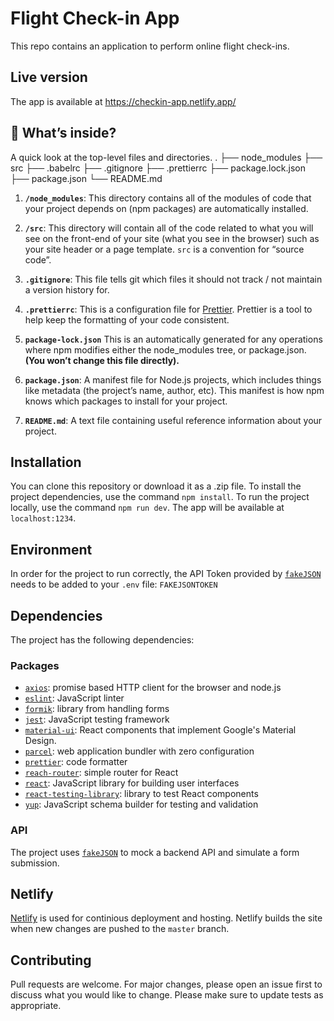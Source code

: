 # Flight Check-in App

This repo contains an application to perform online flight check-ins.

## Live version

The app is available at https://checkin-app.netlify.app/

## 🧐 What’s inside?

A quick look at the top-level files and directories.
.
├── node_modules
├── src
├── .babelrc
├── .gitignore
├── .prettierrc
├── package.lock.json
├── package.json
└── README.md

1.  **`/node_modules`**: This directory contains all of the modules of code that your project depends on (npm packages) are automatically installed.

2.  **`/src`**: This directory will contain all of the code related to what you will see on the front-end of your site (what you see in the browser) such as your site header or a page template. `src` is a convention for “source code”.

3.  **`.gitignore`**: This file tells git which files it should not track / not maintain a version history for.

4.  **`.prettierrc`**: This is a configuration file for [Prettier](https://prettier.io/). Prettier is a tool to help keep the formatting of your code consistent.

5.  **`package-lock.json`** This is an automatically generated for any operations where npm modifies either the node_modules tree, or package.json. **(You won’t change this file directly).**

6.  **`package.json`**: A manifest file for Node.js projects, which includes things like metadata (the project’s name, author, etc). This manifest is how npm knows which packages to install for your project.

7.  **`README.md`**: A text file containing useful reference information about your project.

## Installation

You can clone this repository or download it as a .zip file. To install the project dependencies, use the command `npm install`. To run the project locally, use the command `npm run dev`. The app will be available at `localhost:1234`.

## Environment

In order for the project to run correctly, the API Token provided by [`fakeJSON`](https://fakejson.com/) needs to be added to your `.env` file: `FAKEJSONTOKEN`

## Dependencies

The project has the following dependencies:

### Packages

- [`axios`](https://www.axios.com/): promise based HTTP client for the browser and node.js
- [`eslint`](https://eslint.org/): JavaScript linter
- [`formik`](https://formik.org/): library from handling forms
- [`jest`](https://jestjs.io/): JavaScript testing framework
- [`material-ui`](https://material-ui.com/): React components that implement Google's Material Design.
- [`parcel`](https://parceljs.org/): web application bundler with zero configuration
- [`prettier`](https://prettier.io/): code formatter
- [`reach-router`](https://reach.tech/router/): simple router for React
- [`react`](https://reactjs.org/): JavaScript library for building user interfaces
- [`react-testing-library`](https://testing-library.com/docs/react-testing-library/intro/): library to test React components
- [`yup`](https://github.com/jquense/yup): JavaScript schema builder for testing and validation

### API

The project uses [`fakeJSON`](https://fakejson.com/) to mock a backend API and simulate a form submission.

## Netlify

[Netlify](https://www.netlify.com/) is used for continious deployment and hosting. Netlify builds the site when new changes are pushed to the `master` branch.

## Contributing

Pull requests are welcome. For major changes, please open an issue first to discuss what you would like to change.
Please make sure to update tests as appropriate.
